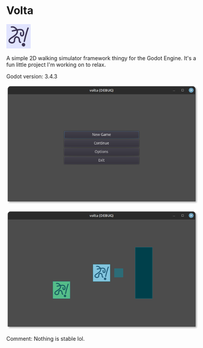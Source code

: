 # Volta

![icon](icon.png)

A simple 2D walking simulator framework thingy for the Godot Engine.
It's a fun little project I'm working on to relax.

Godot version: 3.4.3

![state](.pictures/state1.png)

![state](.pictures/state2.png)

Comment: Nothing is stable lol.
